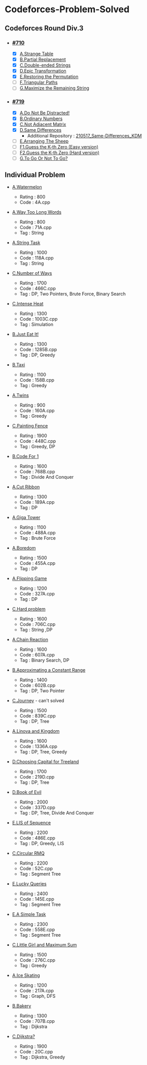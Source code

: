 # Codeforces-Problem-Solved
## Codeforces Round Div.3
* ### [#710](https://github.com/dmin0211/Codeforces-Round-710)
  * [x] [A.Strange Table](https://codeforces.com/group/Zug0IuFtc3/contest/1506/problem/A)
  * [x] [B.Partial Replacement](https://codeforces.com/group/Zug0IuFtc3/contest/1506/problem/B)
  * [x] [C.Double-ended Strings](https://codeforces.com/group/Zug0IuFtc3/contest/1506/problem/C)
  * [x] [D.Epic Transformation](https://codeforces.com/group/Zug0IuFtc3/contest/1506/problem/D)
  * [x] [E.Restoring the Permutation](https://codeforces.com/group/Zug0IuFtc3/contest/1506/problem/E)
  * [ ] [F.Triangular Paths](https://codeforces.com/group/Zug0IuFtc3/contest/1506/problem/F)
  * [ ] [G.Maximize the Remaining String](https://codeforces.com/group/Zug0IuFtc3/contest/1506/problem/G)
 
* ### [#719](https://github.com/dmin0211/Codeforces-Round-719)
  * [x] [A.Do Not Be Distracted!](https://codeforces.com/group/Zug0IuFtc3/contest/1520/problem/A)
  * [x] [B.Ordinary Numbers](https://codeforces.com/group/Zug0IuFtc3/contest/1520/problem/B)
  * [x] [C.Not Adjacent Matrix](https://codeforces.com/group/Zug0IuFtc3/contest/1520/problem/C)
  * [x] [D.Same Differences](https://codeforces.com/group/Zug0IuFtc3/contest/1520/problem/D)
    - Additional Repository : [210517_Same-Differences_KDM](https://github.com/dmin0211/210517_Same-Differences_KDM)
  * [ ] [E.Arranging The Sheep](https://codeforces.com/group/Zug0IuFtc3/contest/1520/problem/E) 
  * [ ] [F1.Guess the K-th Zero (Easy version)](https://codeforces.com/group/Zug0IuFtc3/contest/1520/problem/F1)
  * [ ] [F2.Guess the K-th Zero (Hard version)](https://codeforces.com/group/Zug0IuFtc3/contest/1520/problem/F2)
  * [ ] [G.To Go Or Not To Go?](https://codeforces.com/group/Zug0IuFtc3/contest/1520/problem/G)

## Individual Problem
  * [A.Watermelon](https://codeforces.com/contest/4/problem/A)
    * Rating : 800
    * Code : 4A.cpp
  * [A.Way Too Long Words](https://codeforces.com/contest/71/problem/A)
    * Rating : 800
    * Code : 71A.cpp  
    * Tag : String
  * [A.String Task](https://codeforces.com/contest/118/problem/A)
    * Rating : 1000
    * Code : 118A.cpp  
    * Tag : String
  * [C.Number of Ways](https://codeforces.com/contest/466/problem/C)
    * Rating : 1700
    * Code : 466C.cpp
    * Tag : DP, Two Pointers, Brute Force, Binary Search
  * [C.Intense Heat](https://codeforces.com/contest/1003/problem/C)
    * Rating : 1300
    * Code : 1003C.cpp
    * Tag : Simulation
  * [B.Just Eat It!](https://codeforces.com/contest/1285/problem/B)
    * Rating : 1300
    * Code : 1285B.cpp
    * Tag : DP, Greedy
    
  * [B.Taxi](https://codeforces.com/contest/158/problem/B)
    * Rating : 1100
    * Code : 158B.cpp
    * Tag : Greedy
    
  * [A.Twins](https://codeforces.com/contest/160/problem/A)
    * Rating : 900
    * Code : 160A.cpp
    * Tag : Greedy
    
  * [C.Painting Fence](https://codeforces.com/contest/448/problem/C)
    * Rating : 1900
    * Code : 448C.cpp
    * Tag : Greedy, DP
    
  * [B.Code For 1](https://codeforces.com/contest/768/problem/B)
    * Rating : 1600
    * Code : 768B.cpp
    * Tag : Divide And Conquer
    
  * [A.Cut Ribbon](https://codeforces.com/contest/189/problem/A)
    * Rating : 1300
    * Code : 189A.cpp
    * Tag : DP
    
  * [A.Giga Tower](https://codeforces.com/contest/488/problem/A)
    * Rating : 1100
    * Code : 488A.cpp
    * Tag : Brute Force
    
  * [A.Boredom](https://codeforces.com/contest/455/problem/A)
    * Rating : 1500
    * Code : 455A.cpp
    * Tag : DP
    
  * [A.Flipping Game](https://codeforces.com/contest/327/problem/A)
    * Rating : 1200
    * Code : 327A.cpp
    * Tag : DP
    
  * [C.Hard problem](https://codeforces.com/contest/706/problem/C)
    * Rating : 1600
    * Code : 706C.cpp
    * Tag : String ,DP
    
  * [A.Chain Reaction](https://codeforces.com/contest/607/problem/A)
    * Rating : 1600
    * Code : 607A.cpp
    * Tag : Binary Search, DP
    
  * [B.Approximating a Constant Range](https://codeforces.com/contest/602/problem/B)
    * Rating : 1400
    * Code : 602B.cpp
    * Tag : DP, Two Pointer
    
  * [C.Journey](https://codeforces.com/contest/839/problem/C) - can't solved
    * Rating : 1500
    * Code : 839C.cpp
    * Tag : DP, Tree
    
  * [A.Linova and Kingdom](https://codeforces.com/contest/1336/problem/A)
    * Rating : 1600
    * Code : 1336A.cpp
    * Tag : DP, Tree, Greedy
    
  * [D.Choosing Capital for Treeland](https://codeforces.com/contest/219/problem/D)
    * Rating : 1700
    * Code : 219D.cpp
    * Tag : DP, Tree
    
  * [D.Book of Evil](https://codeforces.com/contest/337/problem/D)
    * Rating : 2000
    * Code : 337D.cpp
    * Tag : DP, Tree, Divide And Conquer
    
  * [E.LIS of Sequence](https://codeforces.com/contest/486/problem/E)
    * Rating : 2200
    * Code : 486E.cpp
    * Tag : DP, Greedy, LIS
    
  * [C.Circular RMQ](https://codeforces.com/contest/52/problem/C)
    * Rating : 2200
    * Code : 52C.cpp
    * Tag : Segment Tree
    
  * [E.Lucky Queries](https://codeforces.com/contest/145/problem/E)
    * Rating : 2400
    * Code : 145E.cpp
    * Tag : Segment Tree
    
  * [E.A Simple Task](https://codeforces.com/contest/558/problem/E)
    * Rating : 2300
    * Code : 558E.cpp
    * Tag : Segment Tree
    
  * [C.Little Girl and Maximum Sum](https://codeforces.com/contest/276/problem/C)
    * Rating : 1500
    * Code : 276C.cpp
    * Tag : Greedy
    
  * [A.Ice Skating](https://codeforces.com/contest/217/problem/A)
    * Rating : 1200
    * Code : 217A.cpp
    * Tag : Graph, DFS
    
  * [B.Bakery](https://codeforces.com/contest/707/problem/B)
    * Rating : 1300
    * Code : 707B.cpp
    * Tag : Dijkstra
    
  * [C.Dijkstra?](https://codeforces.com/contest/20/problem/C)
    * Rating : 1900
    * Code : 20C.cpp
    * Tag : Dijkstra, Greedy